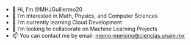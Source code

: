 - 👋 Hi, I’m @MHJGuillermo20
- 👀 I’m interested in Math, Physics, and Computer Sciences
- 🌱 I’m currently learning Cloud Development
- 💞️ I’m looking to collaborate on Machine Learning Projects
- 📫 You can contact me by email: memo-meriono@ciencias.unam.mx

<!---
MHJGuillermo20/MHJGuillermo20 is a ✨ special ✨ repository because its `README.md` (this file) appears on your GitHub profile.
You can click the Preview link to take a look at your changes.
--->
